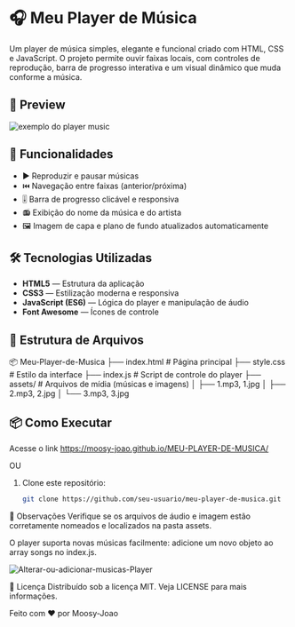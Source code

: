 # 🎧 Meu Player de Música

Um player de música simples, elegante e funcional criado com HTML, CSS e JavaScript. O projeto permite ouvir faixas locais, com controles de reprodução, barra de progresso interativa e um visual dinâmico que muda conforme a música.

## 📸 Preview
![exemplo do player music](https://github.com/user-attachments/assets/4976d057-27b9-4b5f-932f-919c662e7b70)

## 🚀 Funcionalidades

- ▶️ Reproduzir e pausar músicas  
- ⏮️ Navegação entre faixas (anterior/próxima)  
- 🎚️ Barra de progresso clicável e responsiva  
- 📻 Exibição do nome da música e do artista  
- 🖼️ Imagem de capa e plano de fundo atualizados automaticamente  

## 🛠 Tecnologias Utilizadas

- **HTML5** — Estrutura da aplicação  
- **CSS3** — Estilização moderna e responsiva  
- **JavaScript (ES6)** — Lógica do player e manipulação de áudio  
- **Font Awesome** — Ícones de controle 

## 📁 Estrutura de Arquivos

📦 Meu-Player-de-Musica
├── index.html # Página principal
├── style.css # Estilo da interface
├── index.js # Script de controle do player
├── assets/ # Arquivos de mídia (músicas e imagens)
│ ├── 1.mp3, 1.jpg
│ ├── 2.mp3, 2.jpg
│ └── 3.mp3, 3.jpg

## 📦 Como Executar

Acesse o link https://moosy-joao.github.io/MEU-PLAYER-DE-MUSICA/

OU

1. Clone este repositório:
   ```bash
   git clone https://github.com/seu-usuario/meu-player-de-musica.git

📌 Observações
Verifique se os arquivos de áudio e imagem estão corretamente nomeados e localizados na pasta assets.

O player suporta novas músicas facilmente: adicione um novo objeto ao array songs no index.js.

![Alterar-ou-adicionar-musicas-Player](https://github.com/user-attachments/assets/fd8a77ab-df09-49b0-af22-c8d19af47a77)

📄 Licença
Distribuído sob a licença MIT. Veja LICENSE para mais informações.

Feito com ❤️ por Moosy-Joao
